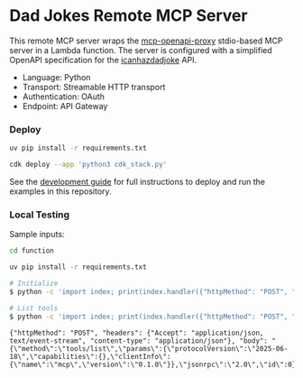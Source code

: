# Dad Jokes Remote MCP Server

This remote MCP server wraps the [mcp-openapi-proxy](https://pypi.org/project/mcp-openapi-proxy/)
stdio-based MCP server in a Lambda function. The server is configured with a simplified OpenAPI specification for the
[icanhazdadjoke](https://icanhazdadjoke.com/api) API.

- Language: Python
- Transport: Streamable HTTP transport
- Authentication: OAuth
- Endpoint: API Gateway

### Deploy

```bash
uv pip install -r requirements.txt

cdk deploy --app 'python3 cdk_stack.py'
```

See the [development guide](/DEVELOP.md) for full instructions to deploy and run the examples in this repository.

### Local Testing

Sample inputs:

```bash
cd function

uv pip install -r requirements.txt

# Initialize
$ python -c 'import index; print(index.handler({"httpMethod": "POST", "headers": {"Accept": "application/json, text/event-stream", "content-type": "application/json"}, "body": "{\"method\":\"initialize\",\"params\":{\"protocolVersion\":\"2025-06-18\",\"capabilities\":{},\"clientInfo\":{\"name\":\"mcp\",\"version\":\"0.1.0\"}},\"jsonrpc\":\"2.0\",\"id\":0}"}, ""))'

# List tools
$ python -c 'import index; print(index.handler({"httpMethod": "POST", "headers": {"Accept": "application/json, text/event-stream", "content-type": "application/json"}, "body": "{\"method\":\"tools/list\",\"params\":{\"protocolVersion\":\"2025-06-18\",\"capabilities\":{},\"clientInfo\":{\"name\":\"mcp\",\"version\":\"0.1.0\"}},\"jsonrpc\":\"2.0\",\"id\":0}"}, ""))'
```

```
{"httpMethod": "POST", "headers": {"Accept": "application/json, text/event-stream", "content-type": "application/json"}, "body": "{\"method\":\"tools/list\",\"params\":{\"protocolVersion\":\"2025-06-18\",\"capabilities\":{},\"clientInfo\":{\"name\":\"mcp\",\"version\":\"0.1.0\"}},\"jsonrpc\":\"2.0\",\"id\":0}"}
```
